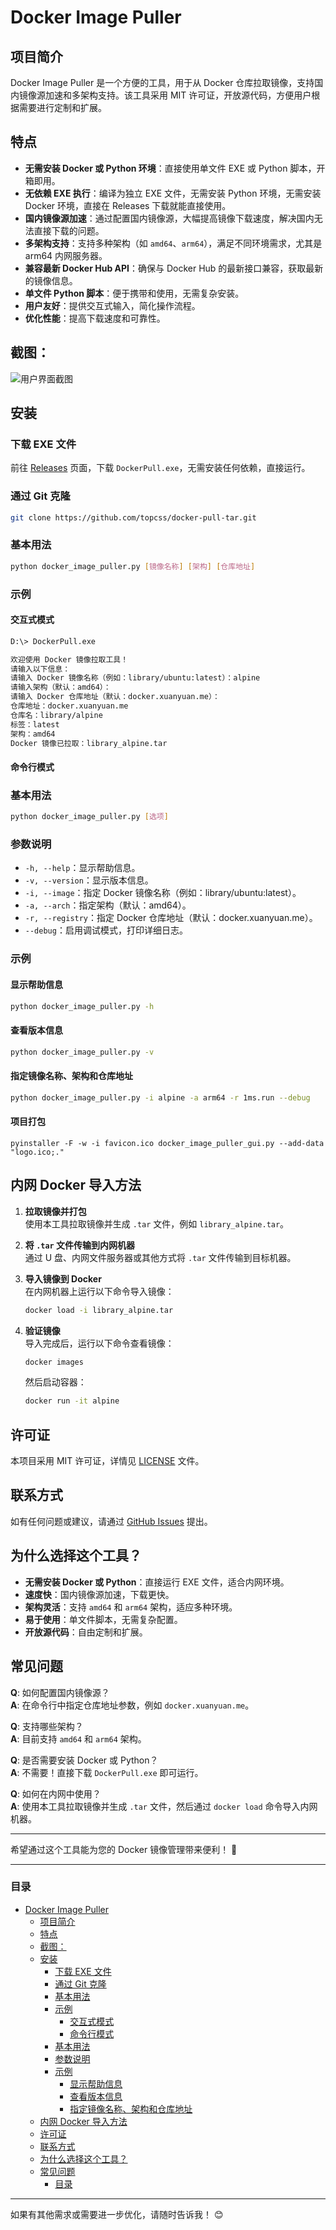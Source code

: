 # Docker Image Puller

## 项目简介

Docker Image Puller 是一个方便的工具，用于从 Docker 仓库拉取镜像，支持国内镜像源加速和多架构支持。该工具采用 MIT 许可证，开放源代码，方便用户根据需要进行定制和扩展。

## 特点

- **无需安装 Docker 或 Python 环境**：直接使用单文件 EXE 或 Python 脚本，开箱即用。
- **无依赖 EXE 执行**：编译为独立 EXE 文件，无需安装 Python 环境，无需安装 Docker 环境，直接在 Releases 下载就能直接使用。
- **国内镜像源加速**：通过配置国内镜像源，大幅提高镜像下载速度，解决国内无法直接下载的问题。
- **多架构支持**：支持多种架构（如 `amd64`、`arm64`），满足不同环境需求，尤其是 arm64 内网服务器。
- **兼容最新 Docker Hub API**：确保与 Docker Hub 的最新接口兼容，获取最新的镜像信息。
- **单文件 Python 脚本**：便于携带和使用，无需复杂安装。
- **用户友好**：提供交互式输入，简化操作流程。
- **优化性能**：提高下载速度和可靠性。


## 截图：

![用户界面截图](./jietu.png)


## 安装

### 下载 EXE 文件

前往 [Releases](https://github.com/topcss/docker-pull-tar/releases) 页面，下载 `DockerPull.exe`，无需安装任何依赖，直接运行。


### 通过 Git 克隆

```bash
git clone https://github.com/topcss/docker-pull-tar.git
```

### 基本用法

```bash
python docker_image_puller.py [镜像名称] [架构] [仓库地址]
```

### 示例

#### 交互式模式

```bash
D:\> DockerPull.exe

欢迎使用 Docker 镜像拉取工具！
请输入以下信息：
请输入 Docker 镜像名称（例如：library/ubuntu:latest）：alpine
请输入架构（默认：amd64）：
请输入 Docker 仓库地址（默认：docker.xuanyuan.me）：
仓库地址：docker.xuanyuan.me
仓库名：library/alpine
标签：latest
架构：amd64
Docker 镜像已拉取：library_alpine.tar
```

#### 命令行模式

### 基本用法

```bash
python docker_image_puller.py [选项]
```

### 参数说明

- `-h, --help`：显示帮助信息。
- `-v, --version`：显示版本信息。
- `-i, --image`：指定 Docker 镜像名称（例如：library/ubuntu:latest）。
- `-a, --arch`：指定架构（默认：amd64）。
- `-r, --registry`：指定 Docker 仓库地址（默认：docker.xuanyuan.me）。
- `--debug`：启用调试模式，打印详细日志。

### 示例

#### 显示帮助信息

```bash
python docker_image_puller.py -h
```

#### 查看版本信息

```bash
python docker_image_puller.py -v
```

#### 指定镜像名称、架构和仓库地址

```bash
python docker_image_puller.py -i alpine -a arm64 -r 1ms.run --debug
```

#### 项目打包
```
pyinstaller -F -w -i favicon.ico docker_image_puller_gui.py --add-data "logo.ico;."
```

## 内网 Docker 导入方法

1. **拉取镜像并打包**  
   使用本工具拉取镜像并生成 `.tar` 文件，例如 `library_alpine.tar`。

2. **将 `.tar` 文件传输到内网机器**  
   通过 U 盘、内网文件服务器或其他方式将 `.tar` 文件传输到目标机器。

3. **导入镜像到 Docker**  
   在内网机器上运行以下命令导入镜像：

   ```bash
   docker load -i library_alpine.tar
   ```

4. **验证镜像**  
   导入完成后，运行以下命令查看镜像：

   ```bash
   docker images
   ```

   然后启动容器：

   ```bash
   docker run -it alpine
   ```

## 许可证

本项目采用 MIT 许可证，详情见 [LICENSE](LICENSE) 文件。

## 联系方式

如有任何问题或建议，请通过 [GitHub Issues](https://github.com/topcss/docker-pull-tar/issues) 提出。

## 为什么选择这个工具？

- **无需安装 Docker 或 Python**：直接运行 EXE 文件，适合内网环境。
- **速度快**：国内镜像源加速，下载更快。
- **架构灵活**：支持 `amd64` 和 `arm64` 架构，适应多种环境。
- **易于使用**：单文件脚本，无需复杂配置。
- **开放源代码**：自由定制和扩展。

## 常见问题

**Q**: 如何配置国内镜像源？  
**A**: 在命令行中指定仓库地址参数，例如 `docker.xuanyuan.me`。

**Q**: 支持哪些架构？  
**A**: 目前支持 `amd64` 和 `arm64` 架构。

**Q**: 是否需要安装 Docker 或 Python？  
**A**: 不需要！直接下载 `DockerPull.exe` 即可运行。

**Q**: 如何在内网中使用？  
**A**: 使用本工具拉取镜像并生成 `.tar` 文件，然后通过 `docker load` 命令导入内网机器。

---

希望通过这个工具能为您的 Docker 镜像管理带来便利！ 🚀

---

### 目录

- [Docker Image Puller](#docker-image-puller)
  - [项目简介](#项目简介)
  - [特点](#特点)
  - [截图：](#截图)
  - [安装](#安装)
    - [下载 EXE 文件](#下载-exe-文件)
    - [通过 Git 克隆](#通过-git-克隆)
    - [基本用法](#基本用法)
    - [示例](#示例)
      - [交互式模式](#交互式模式)
      - [命令行模式](#命令行模式)
    - [基本用法](#基本用法-1)
    - [参数说明](#参数说明)
    - [示例](#示例-1)
      - [显示帮助信息](#显示帮助信息)
      - [查看版本信息](#查看版本信息)
      - [指定镜像名称、架构和仓库地址](#指定镜像名称架构和仓库地址)
  - [内网 Docker 导入方法](#内网-docker-导入方法)
  - [许可证](#许可证)
  - [联系方式](#联系方式)
  - [为什么选择这个工具？](#为什么选择这个工具)
  - [常见问题](#常见问题)
    - [目录](#目录)

---

如果有其他需求或需要进一步优化，请随时告诉我！ 😊
